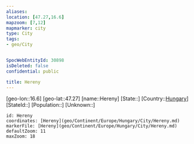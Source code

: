 ```yaml
---
aliases: 
location: [47.27,16.6]
mapzoom: [7,12] 
mapmarker: city 
type: City
tags:
- geo/City


SpocWebEntityId: 30898
isDeleted: false
confidential: public

title: Hereny
---
```

[geo-lon::16.6]
[geo-lat::47.27]
[name::Hereny]
[State::]
[Country::[Hungary](geo/Continent/Europe/Hungary.md)]
[StateId::]
[Population::]
[Unknown::]


```leaflet
id: Hereny
coordinates: [Hereny](geo/Continent/Europe/Hungary/City/Hereny.md)
markerFile: [Hereny](geo/Continent/Europe/Hungary/City/Hereny.md)
defaultZoom: 11 
maxZoom: 18
```


